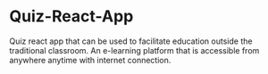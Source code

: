 # Quiz-React-App
Quiz react app that can be used to facilitate education outside the traditional classroom. An e-learning platform that is accessible from anywhere anytime with internet connection. 
